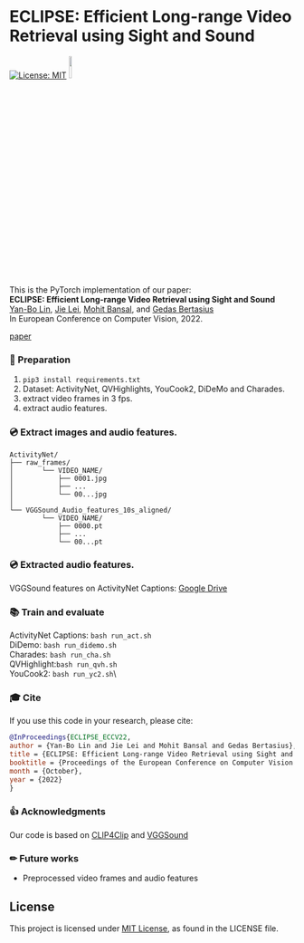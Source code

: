 
# ECLIPSE: Efficient Long-range Video Retrieval using Sight and Sound 

[![License: MIT](https://img.shields.io/badge/License-MIT-yellow.svg)](https://opensource.org/licenses/MIT) <img src="https://raw.githubusercontent.com/facebookresearch/unbiased-teacher/main/teaser/pytorch-logo-dark.png" width="10%"> 
<!-- [![License: MIT](https://img.shields.io/badge/License-MIT-yellow.svg)](https://opensource.org/licenses/MIT) -->

This is the PyTorch implementation of our paper: <br>
**ECLIPSE: Efficient Long-range Video Retrieval using Sight and Sound**<br>
[Yan-Bo Lin](https://genjib.github.io/), [Jie Lei](https://jayleicn.github.io/), [Mohit Bansal](https://www.cs.unc.edu/~mbansal/), and [Gedas Bertasius](https://www.gedasbertasius.com/)<br>
In European Conference on Computer Vision, 2022. <br>

[paper](https://arxiv.org/abs/2204.02874) 

### 📝 Preparation 
1. `pip3 install requirements.txt`
2. Dataset:  ActivityNet, QVHighlights, YouCook2, DiDeMo and Charades.
3. extract video frames in 3 fps.
4. extract audio features.


### 💿 Extract images and audio features. 
```shell
ActivityNet/
├── raw_frames/
│       └── VIDEO_NAME/
│           ├── 0001.jpg
│           ├── ...
│           └── 00...jpg
│
└── VGGSound_Audio_features_10s_aligned/
        └── VIDEO_NAME/
            ├── 0000.pt
            ├── ...
            └── 00...pt

```



### 💿 Extracted audio features. 
VGGSound features on ActivityNet Captions: [Google Drive](https://drive.google.com/file/d/1PbZPrgO5HTuG_CORcS_zScQCUeFo1JOL/view?usp=sharing)

### 📚 Train and evaluate
ActivityNet Captions: `bash run_act.sh` \
DiDemo: `bash run_didemo.sh` \
Charades: `bash run_cha.sh` \
QVHighlight:`bash run_qvh.sh` \
YouCook2: `bash run_yc2.sh`\




### 🎓 Cite

If you use this code in your research, please cite:

```bibtex
@InProceedings{ECLIPSE_ECCV22,
author = {Yan-Bo Lin and Jie Lei and Mohit Bansal and Gedas Bertasius},
title = {ECLIPSE: Efficient Long-range Video Retrieval using Sight and Sound},
booktitle = {Proceedings of the European Conference on Computer Vision (ECCV)},
month = {October},
year = {2022}
}
```

### 👍 Acknowledgments
Our code is based on [CLIP4Clip](https://github.com/ArrowLuo/CLIP4Clip) and [VGGSound](https://www.robots.ox.ac.uk/~vgg/data/vggsound/)

### ✏ Future works
* Preprocessed video frames and audio features


## License

This project is licensed under [MIT License](LICENSE), as found in the LICENSE file.
